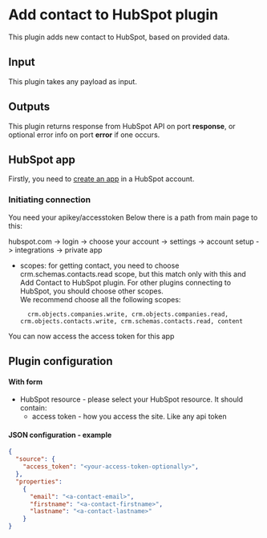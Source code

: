# Add contact to HubSpot plugin

This plugin adds new contact to HubSpot, based on provided data.

## Input
This plugin takes any payload as input.

## Outputs
This plugin returns response from HubSpot API on port **response**, or optional
error info on port **error** if one occurs.


## HubSpot app
Firstly, you need to [create an app](https://developers.hubspot.com/docs/api/private-apps#create-a-private-app) in 
a HubSpot account.

### Initiating  connection
You need your apikey/accesstoken 
Below there is a path from main page to this:

hubspot.com -> login -> choose your account -> settings -> account setup -> integrations -> private app

  
* scopes: for getting contact, you need to choose crm.schemas.contacts.read scope, but this match only with this 
  and Add Contact to HubSpot plugin. For other plugins connecting to HubSpot, you should choose other scopes.   
  We recommend choose all the following scopes: 
  
        crm.objects.companies.write, crm.objects.companies.read, crm.objects.contacts.write, crm.schemas.contacts.read, content

You can now access the access token for this app


## Plugin configuration

#### With form
* HubSpot resource - please select your HubSpot resource. It should contain: 
    * access token - how you access the site. Like any api token

#### JSON configuration - example

```json
{
  "source": {
    "access_token": "<your-access-token-optionally>",
  },
  "properties":
    {
      "email": "<a-contact-email>",
      "firstname": "<a-contact-firstname>",
      "lastname": "<a-contact-lastname>"
    }
}
```
